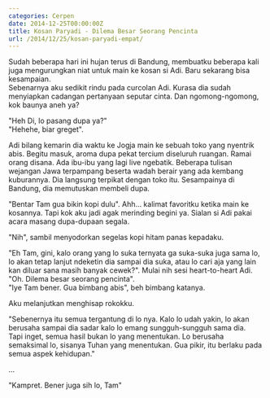 ```yaml
---
categories: Cerpen
date: 2014-12-25T00:00:00Z
title: Kosan Paryadi - Dilema Besar Seorang Pencinta
url: /2014/12/25/kosan-paryadi-empat/
---
```


Sudah beberapa hari ini hujan terus di Bandung, membuatku beberapa kali juga mengurungkan niat untuk main ke kosan si Adi. Baru sekarang bisa kesampaian.  
Sebenarnya aku sedikit rindu pada curcolan Adi. Kurasa dia sudah menyiapkan cadangan pertanyaan seputar cinta. Dan ngomong-ngomong, kok baunya aneh ya?  

"Heh Di, lo pasang dupa ya?"  
"Hehehe, biar greget".  

Adi bilang kemarin dia waktu ke Jogja main ke sebuah toko yang nyentrik abis. Begitu masuk, aroma dupa pekat tercium diseluruh ruangan. Ramai orang disana. Ada ibu-ibu yang lagi live ngebatik. Beberapa tulisan wejangan Jawa terpampang beserta wadah berair yang ada kembang kuburannya. Dia langsung terpikat dengan toko itu. Sesampainya di Bandung, dia memutuskan membeli dupa.  

"Bentar Tam gua bikin kopi dulu". Ahh... kalimat favoritku ketika main ke kosannya.
Tapi kok aku jadi agak merinding begini ya. Sialan si Adi pakai acara masang dupa-dupaan segala.

"Nih", sambil menyodorkan segelas kopi hitam panas kepadaku. 

"Eh Tam, gini, kalo orang yang lo suka ternyata ga suka-suka juga sama lo, lo akan tetap lanjut ndeketin dia sampai dia suka, atau lo cari aja yang lain kan diluar sana masih banyak cewek?". Mulai nih sesi heart-to-heart Adi.  
"Oh. Dilema besar seorang pencinta".  
"Iye Tam bener. Gua bimbang abis", beh bimbang katanya.

Aku melanjutkan menghisap rokokku.

"Sebenernya itu semua tergantung di lo nya. Kalo lo udah yakin, lo akan berusaha sampai dia sadar kalo lo emang sungguh-sungguh sama dia.  
Tapi inget, semua hasil bukan lo yang menentukan. Lo berusaha semaksimal lo, sisanya Tuhan yang menentukan. Gua pikir, itu berlaku pada semua aspek kehidupan."

...

"Kampret. Bener juga sih lo, Tam"